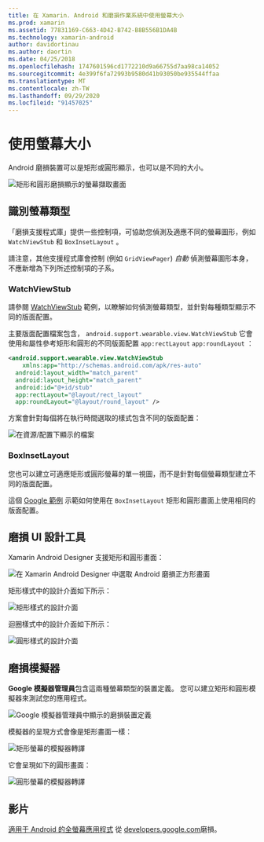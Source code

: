 ```yaml
---
title: 在 Xamarin. Android 和磨損作業系統中使用螢幕大小
ms.prod: xamarin
ms.assetid: 77831169-C663-4D42-B742-B8B556B1DA4B
ms.technology: xamarin-android
author: davidortinau
ms.author: daortin
ms.date: 04/25/2018
ms.openlocfilehash: 1747601596cd1772210d9a66755d7aa98ca14052
ms.sourcegitcommit: 4e399f6fa72993b9580d41b93050be935544ffaa
ms.translationtype: MT
ms.contentlocale: zh-TW
ms.lasthandoff: 09/29/2020
ms.locfileid: "91457025"
---
```

# <a name="working-with-screen-sizes"></a>使用螢幕大小

Android 磨損裝置可以是矩形或圓形顯示，也可以是不同的大小。

![矩形和圓形磨損顯示的螢幕擷取畫面](screen-sizes-images/moyeu-wear.png)

## <a name="identifying-screen-type"></a>識別螢幕類型

「磨損支援程式庫」提供一些控制項，可協助您偵測及適應不同的螢幕圖形，例如 `WatchViewStub` 和 `BoxInsetLayout` 。

請注意，其他支援程式庫會控制 (例如 `GridViewPager`) *自動* 偵測螢幕圖形本身，不應新增為下列所述控制項的子系。

### <a name="watchviewstub"></a>WatchViewStub

請參閱 [WatchViewStub](/samples/xamarin/monodroid-samples/wear-watchviewstub) 範例，以瞭解如何偵測螢幕類型，並針對每種類型顯示不同的版面配置。

主要版面配置檔案包含， `android.support.wearable.view.WatchViewStub` 它會使用和屬性參考矩形和圓形的不同版面配置 `app:rectLayout` `app:roundLayout` ：

```xml
<android.support.wearable.view.WatchViewStub
    xmlns:app="http://schemas.android.com/apk/res-auto"
  android:layout_width="match_parent"
  android:layout_height="match_parent"
  android:id="@+id/stub"
  app:rectLayout="@layout/rect_layout"
  app:roundLayout="@layout/round_layout" />
```

方案會針對每個將在執行時間選取的樣式包含不同的版面配置：

![在資源/配置下顯示的檔案](screen-sizes-images/solution.png)

### <a name="boxinsetlayout"></a>BoxInsetLayout

您也可以建立可適應矩形或圓形螢幕的單一視圖，而不是針對每個螢幕類型建立不同的版面配置。

這個 [Google 範例](https://developer.android.com/training/wearables/ui/layouts.html#same-layout) 示範如何使用在 `BoxInsetLayout` 矩形和圓形畫面上使用相同的版面配置。

## <a name="wear-ui-designer"></a>磨損 UI 設計工具

Xamarin Android Designer 支援矩形和圓形畫面：

![在 Xamarin Android Designer 中選取 Android 磨損正方形畫面](screen-sizes-images/design-screen-type.png)

矩形樣式中的設計介面如下所示：

![矩形樣式的設計介面](screen-sizes-images/design-rect.png) 

迴圈樣式中的設計介面如下所示：

![圓形樣式的設計介面](screen-sizes-images/design-round.png)

## <a name="wear-simulator"></a>磨損模擬器

**Google 模擬器管理員**包含這兩種螢幕類型的裝置定義。 您可以建立矩形和圓形模擬器來測試您的應用程式。

![Google 模擬器管理員中顯示的磨損裝置定義](screen-sizes-images/emulator-devices.png)

模擬器的呈現方式會像是矩形畫面一樣：

![矩形螢幕的模擬器轉譯](screen-sizes-images/recipe-2.png) 

它會呈現如下的圓形畫面：

![圓形螢幕的模擬器轉譯](screen-sizes-images/recipe-2-round.png)

## <a name="video"></a>影片

[適用于 Android 的全螢幕應用程式](https://www.youtube.com/watch?v=naf_WbtFAlY) 從 [developers.google.com](https://www.youtube.com/channel/UC_x5XG1OV2P6uZZ5FSM9Ttw)磨損。